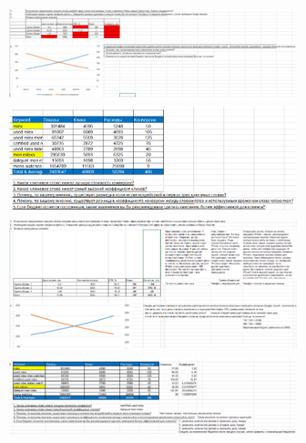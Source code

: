 ![task](https://github.com/Lysenko96/repo/raw/master/ppc_test/ppc_task.png)

![task](https://github.com/Lysenko96/repo/raw/master/ppc_test/ppc_task1.png)

![solve](https://github.com/Lysenko96/repo/raw/master/ppc_test/ppc_solve.png)

![solve](https://github.com/Lysenko96/repo/raw/master/ppc_test/ppc_solve2.png)
